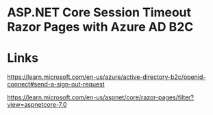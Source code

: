 # ASP.NET Core Session Timeout Razor Pages with Azure AD B2C

# Links

https://learn.microsoft.com/en-us/azure/active-directory-b2c/openid-connect#send-a-sign-out-request

https://learn.microsoft.com/en-us/aspnet/core/razor-pages/filter?view=aspnetcore-7.0
